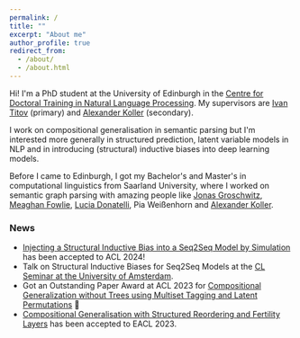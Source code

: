 ```yaml
---
permalink: /
title: ""
excerpt: "About me"
author_profile: true
redirect_from: 
  - /about/
  - /about.html
---
```


Hi! I'm a PhD student at the University of Edinburgh in the <a href="https://nlp-cdt.ac.uk/" target="_blank">Centre for Doctoral Training in Natural Language Processing</a>. My supervisors are <a href="http://ivan-titov.org" target="_blank">Ivan Titov</a> (primary) and <a href="http://www.coli.uni-saarland.de/~koller/" target="_blank">Alexander Koller</a> (secondary).

I work on compositional generalisation in semantic parsing but I'm interested more generally in structured prediction, latent variable models in NLP and in introducing (structural) inductive biases into deep learning models.

Before I came to Edinburgh, I got my Bachelor's and Master's in computational linguistics from Saarland University, where I worked on semantic graph parsing with amazing people like <a href="https://jgroschwitz.github.io/" target="_blank">Jonas Groschwitz</a>, <a href="https://meaghanfowlie.eu.pythonanywhere.com/" target="_blank">Meaghan Fowlie</a>, <a href="http://luciadonatelli.georgetown.domains/" target="_blank">Lucia Donatelli</a>, Pia Weißenhorn and  <a href="http://www.coli.uni-saarland.de/~koller/" target="_blank">Alexander Koller</a>.


### News
- <a href="https://arxiv.org/abs/2310.00796">Injecting a Structural Inductive Bias into a Seq2Seq Model by Simulation</a> has been accepted to ACL 2024!
- Talk on Structural Inductive Biases for Seq2Seq Models at the <a href="https://projects.illc.uva.nl/LaCo/CLS/">CL Seminar at the University of Amsterdam</a>.
- Got an Outstanding Paper Award at ACL 2023 for <a href="https://aclanthology.org/2023.acl-long.810/"> Compositional Generalization without Trees using Multiset Tagging and Latent Permutations</a> 🏅
- <a href="https://aclanthology.org/2023.eacl-main.159/"> Compositional Generalisation with Structured Reordering and Fertility Layers</a> has been accepted to EACL 2023.
